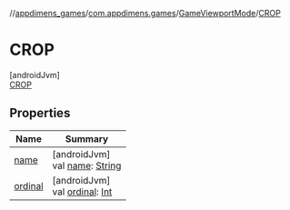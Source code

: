 //[appdimens_games](../../../../index.md)/[com.appdimens.games](../../index.md)/[GameViewportMode](../index.md)/[CROP](index.md)

# CROP

[androidJvm]\
[CROP](index.md)

## Properties

| Name | Summary |
|---|---|
| [name](index.md#-372974862%2FProperties%2F-188932584) | [androidJvm]<br>val [name](index.md#-372974862%2FProperties%2F-188932584): [String](https://kotlinlang.org/api/core/kotlin-stdlib/kotlin/-string/index.html) |
| [ordinal](index.md#-739389684%2FProperties%2F-188932584) | [androidJvm]<br>val [ordinal](index.md#-739389684%2FProperties%2F-188932584): [Int](https://kotlinlang.org/api/core/kotlin-stdlib/kotlin/-int/index.html) |